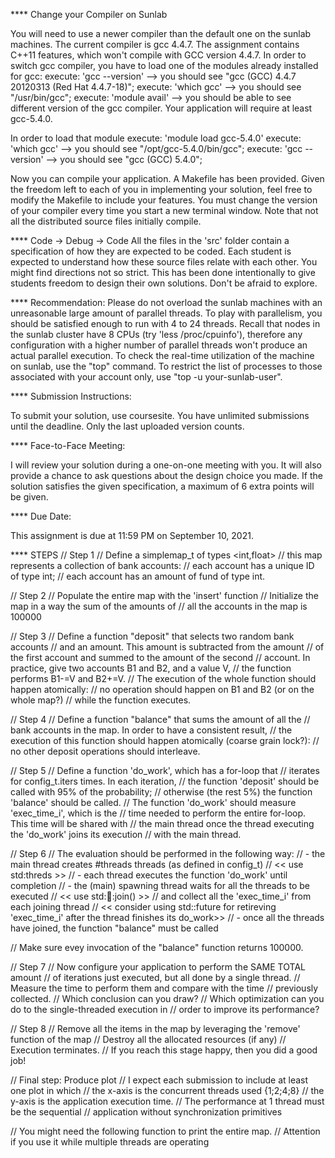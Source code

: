 **** Change your Compiler on Sunlab

  You will need to use a newer compiler than the default one on the sunlab
  machines. The current compiler is gcc 4.4.7.
  The assignment contains C++11 features, which won't compile with GCC version 4.4.7.
  In order to switch gcc compiler, you have to load one of the modules already installed
  for gcc:
    execute: 'gcc --version' --> you should see "gcc (GCC) 4.4.7 20120313 (Red Hat 4.4.7-18)";
    execute: 'which gcc' --> you should see "/usr/bin/gcc";
    execute: 'module avail' --> you should be able to see different version of the gcc
    compiler. Your application will require at least gcc-5.4.0.

  In order to load that module
    execute: 'module load gcc-5.4.0'
    execute: 'which gcc' --> you should see "/opt/gcc-5.4.0/bin/gcc";
    execute: 'gcc --version' --> you should see "gcc (GCC) 5.4.0";

  Now you can compile your application. A Makefile has been provided. Given the freedom left
  to each of you in implementing your solution, feel free to modify the Makefile to
  include your features.
  You must change the version of your compiler every time you start a new terminal window.
  Note that not all the distributed source files initially compile.

**** Code -> Debug -> Code
  All the files in the 'src' folder contain a specification of how they are expected
  to be coded. Each student is expected to understand how these source files relate
  with each other. You might find directions not so strict. This has been done
  intentionally to give students freedom to design their own solutions. Don't be
  afraid to explore.

**** Recommendation:
  Please do not overload the sunlab machines with an unreasonable large amount of parallel threads.
  To play with parallelism, you should be satisfied enough to run with 4 to 24 threads. Recall that
  nodes in the sunlab cluster have 8 CPUs (try 'less /proc/cpuinfo'), therefore any configuration
  with a higher number of parallel threads won't produce an actual parallel execution.
  To check the real-time utilization of the machine on sunlab, use the "top" command. To restrict
  the list of processes to those associated with your account only, use "top -u your-sunlab-user".

**** Submission Instructions:

  To submit your solution, use coursesite. You have unlimited submissions until
  the deadline. Only the last uploaded version counts.

**** Face-to-Face Meeting:

  I will review your solution during a one-on-one meeting with you.  It will also
  provide a chance to ask questions about the design choice you made. If the solution
  satisfies the given specification, a maximum of 6 extra points will be given.

**** Due Date:

  This assignment is due at 11:59 PM on September 10, 2021.

**** STEPS
// Step 1
// Define a simplemap_t of types <int,float>
// this map represents a collection of bank accounts:
// each account has a unique ID of type int;
// each account has an amount of fund of type int.

// Step 2
// Populate the entire map with the 'insert' function
// Initialize the map in a way the sum of the amounts of
// all the accounts in the map is 100000

// Step 3
// Define a function "deposit" that selects two random bank accounts
// and an amount. This amount is subtracted from the amount
// of the first account and summed to the amount of the second
// account. In practice, give two accounts B1 and B2, and a value V,
// the function performs B1-=V and B2+=V.
// The execution of the whole function should happen atomically:
// no operation should happen on B1 and B2 (or on the whole map?)
// while the function executes.

// Step 4
// Define a function "balance" that sums the amount of all the
// bank accounts in the map. In order to have a consistent result,
// the execution of this function should happen atomically (coarse grain lock?):
// no other deposit operations should interleave.

// Step 5
// Define a function 'do_work', which has a for-loop that
// iterates for config_t.iters times. In each iteration,
// the function 'deposit' should be called with 95% of the probability;
// otherwise (the rest 5%) the function 'balance' should be called.
// The function 'do_work' should measure 'exec_time_i', which is the
// time needed to perform the entire for-loop. This time will be shared with
// the main thread once the thread executing the 'do_work' joins its execution
// with the main thread.

// Step 6
// The evaluation should be performed in the following way:
// - the main thread creates #threads threads (as defined in config_t)
//   << use std:threds >>
// - each thread executes the function 'do_work' until completion
// - the (main) spawning thread waits for all the threads to be executed
//   << use std::thread::join() >>
//	 and collect all the 'exec_time_i' from each joining thread
//   << consider using std::future for retireving 'exec_time_i' after the thread finishes its do_work>>
// - once all the threads have joined, the function "balance" must be called

// Make sure evey invocation of the "balance" function returns 100000.

// Step 7
// Now configure your application to perform the SAME TOTAL amount
// of iterations just executed, but all done by a single thread.
// Measure the time to perform them and compare with the time
// previously collected.
// Which conclusion can you draw?
// Which optimization can you do to the single-threaded execution in
// order to improve its performance?

// Step 8
// Remove all the items in the map by leveraging the 'remove' function of the map
// Destroy all the allocated resources (if any)
// Execution terminates.
// If you reach this stage happy, then you did a good job!

// Final step: Produce plot
// I expect each submission to include at least one plot in which
// the x-axis is the concurrent threads used {1;2;4;8}
// the y-axis is the application execution time.
// The performance at 1 thread must be the sequential
// application without synchronization primitives

// You might need the following function to print the entire map.
// Attention if you use it while multiple threads are operating

